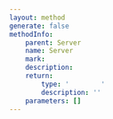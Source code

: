 ```yaml
---
layout: method
generate: false
methodInfo:
    parent: Server
    name: Server
    mark:  
    description: 
    return:
        type: '        '
        description: ''
    parameters: []
---
```

